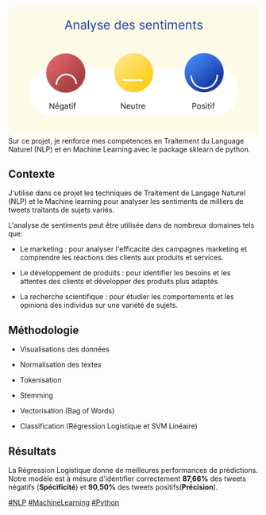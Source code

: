 ![alt text](<Analyse de sentiments.PNG>)
Sur ce projet, je renforce mes compétences en Traitement du Language Naturel (NLP) et en Machine Learning avec le package sklearn de python.

## Contexte

J'utilise dans ce projet les techniques de Traitement de Langage Naturel (NLP) et le Machine learning pour analyser les sentiments de milliers de tweets traitants de sujets variés. 

L'analyse de sentiments peut être utilisée dans de nombreux domaines tels que: 

* Le marketing : pour analyser l'efficacité des campagnes marketing et comprendre les réactions des clients aux produits et services.

* Le développement de produits : pour identifier les besoins et les attentes des clients et développer des produits plus adaptés.

* La recherche scientifique : pour étudier les comportements et les opinions des individus sur une variété de sujets.

## Méthodologie

* Visualisations des données

* Normalisation des textes

* Tokenisation

* Stemming

* Vectorisation (Bag of Words)

* Classification (Régression Logistique et SVM Linéaire)

## Résultats

La Régression Logistique donne de meilleures performances de prédictions. Notre modèle est à mésure d'identifier correctement **87,66%** des tweets négatifs (**Spécificité**) et **90,50%** des tweets positifs(**Précision**).

<a href="#">#NLP</a>
<a href="#">#MachineLearning</a>
<a href="#">#Python</a>
